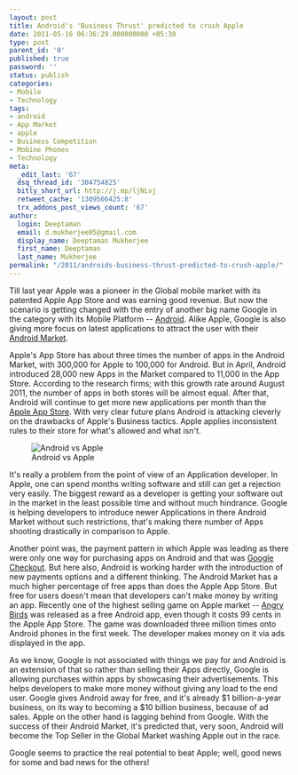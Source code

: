 ```yaml
---
layout: post
title: Android's 'Business Thrust' predicted to crush Apple
date: 2011-05-16 06:36:29.000000000 +05:30
type: post
parent_id: '0'
published: true
password: ''
status: publish
categories:
- Mobile
- Technology
tags:
- android
- App Market
- apple
- Business Competition
- Mobine Phones
- Technology
meta:
  _edit_last: '67'
  dsq_thread_id: '304754825'
  bitly_short_url: http://j.mp/ljNLvj
  retweet_cache: '1309566425:8'
  trx_addons_post_views_count: '67'
author:
  login: Deeptaman
  email: d.mukherjee05@gmail.com
  display_name: Deeptaman Mukherjee
  first_name: Deeptaman
  last_name: Mukherjee
permalink: "/2011/androids-business-thrust-predicted-to-crush-apple/"
---
```

<p>Till last year Apple was a pioneer in the Global mobile market with its patented Apple App Store and was earning good revenue. But now the scenario is getting changed with the entry of another big name Google in the category with its Mobile Platform -- <a href="http://android.com/">Android</a>. Alike Apple, Google is also giving more focus on latest applications to attract the user with their <a href="https://market.android.com/">Android Market</a>.</p>
<p>Apple's App Store has about three times the number of apps in the Android Market, with 300,000 for Apple to 100,000 for Android. But in April, Android introduced 28,000 new Apps in the Market compared to 11,000 in the App Store. According to the research firms; with this growth rate around August 2011, the number of apps in both stores will be almost equal. After that, Android will continue to get more new applications per month than the <a href="http://www.apple.com/iphone/apps-for-iphone/">Apple App Store</a>. With very clear future plans Android is attacking cleverly on the drawbacks of Apple's Business tactics. Apple applies inconsistent rules to their store for what's allowed and what isn't.</p>
<p><!--more--></p>
<figure><img src="/static/2011/05/android-vs-apple.jpg" alt="Android vs Apple" /><br />
<figcaption>Android vs Apple </figcaption>
</figure>
<p>It's really a problem from the point of view of an Application developer. In Apple, one can spend months writing software and still can get a rejection very easily. The biggest reward as a developer is getting your software out in the market in the least possible time and without much hindrance. Google is helping developers to introduce newer Applications in there Android Market without such restrictions, that's making there number of Apps shooting drastically in comparison to Apple. </p>
<p>Another point was, the payment pattern in which Apple was leading as there were only one way for purchasing apps on Android and that was <a href="http://www.checkout.google.com/">Google Checkout</a>. But here also, Android is working harder with the introduction of new payments options and a different thinking. The Android Market has a much higher percentage of free apps than does the Apple App Store. But free for users doesn't mean that developers can't make money by writing an app. Recently one of the highest  selling  game on Apple market -- <a href="http://en.wikipedia.org/wiki/Angry_Birds">Angry Birds</a> was released as a free Android app, even though it costs 99 cents in the Apple App Store. The game was downloaded three million times onto Android phones in the first week. The developer makes money on it via ads displayed in the app. </p>
<p>As we know, Google is not associated with things we pay for and Android is an extension of that so rather than selling their Apps directly, Google is allowing purchases within apps by showcasing their advertisements. This helps developers to make more money without giving any load to the end user. Google gives Android away for free, and it's already $1 billion-a-year business, on its way to becoming a $10 billion business, because of ad sales. Apple on the other hand is lagging behind from Google. With the success of their Android Market, it's predicted that, very soon, Android will become the Top Seller in the Global Market washing Apple out in the race.</p>
<p>Google seems to practice the real potential to beat Apple; well, good news for some and bad news for the others!</p>
